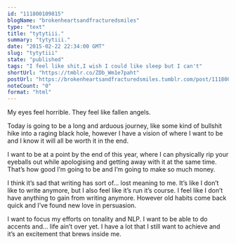 ```yaml
---
id: "111800109815"
blogName: "brokenheartsandfracturedsmiles"
type: "text"
title: "tytytiii."
summary: "tytytiii."
date: "2015-02-22 22:34:00 GMT"
slug: "tytytiii"
state: "published"
tags: "I feel like shit,I wish I could like sleep but I can't"
shortUrl: "https://tmblr.co/ZDb_Wm1e7paht"
postUrl: "https://brokenheartsandfracturedsmiles.tumblr.com/post/111800109815/tytytiii"
noteCount: "0"
format: "html"
---
```


My eyes feel horrible. They feel like fallen angels. 

Today is going to be a long and arduous journey, like some kind of bullshit hike into a raging black hole, however I have a vision of where I want to be and I know it will all be worth it in the end.

I want to be at a point by the end of this year, where I can physically rip your eyeballs out while apologising and getting away with it at the same time. That’s how good I’m going to be and I’m going to make so much money.

I think it’s sad that writing has sort of… lost meaning to me. It’s like I don’t like to write anymore, but I also feel like it’s run it’s course. I feel like I don’t have anything to gain from writing anymore. However old habits come back quick and I’ve found new love in persuasion.

I want to focus my efforts on tonality and NLP. I want to be able to do accents and… life ain’t over yet. I have a lot that I still want to achieve and it’s an excitement that brews inside me.